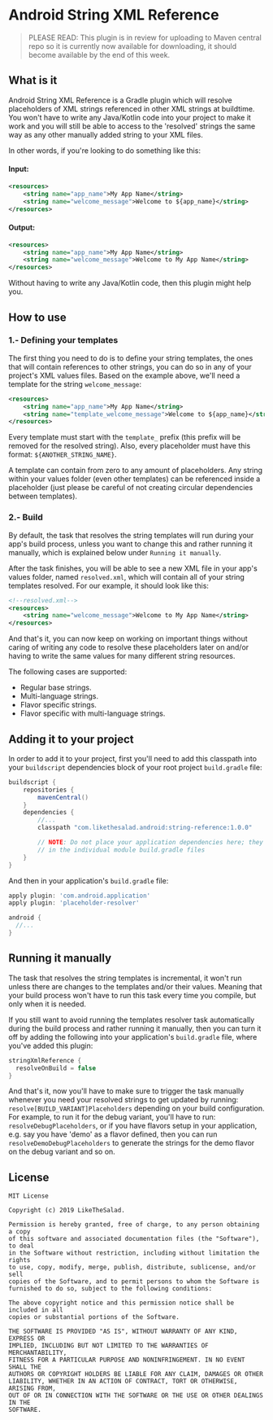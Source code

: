 # Android String XML Reference
> PLEASE READ: This plugin is in review for uploading to Maven central repo
> so it is currently now available for downloading, it should become available
> by the end of this week.

What is it
---
Android String XML Reference is a Gradle plugin which will
resolve placeholders of XML strings referenced in other XML strings
at buildtime. You won't have to write any Java/Kotlin code into your
project to make it work and you will still be able to access to the 'resolved'
strings the same way as any other manually added string to your
XML files.

In other words, if you're looking to do something like this:

#### Input:
```xml
<resources>
    <string name="app_name">My App Name</string>
    <string name="welcome_message">Welcome to ${app_name}</string>
</resources>
```
#### Output:
```xml
<resources>
    <string name="app_name">My App Name</string>
    <string name="welcome_message">Welcome to My App Name</string>
</resources>
```
Without having to write any Java/Kotlin code, then this plugin might help you.

How to use
---
### 1.- Defining your templates
The first thing you need to do is to define your string templates,
the ones that will contain references to other strings, you can do so
in any of your project's XML values files. Based on the example above,
we'll need a template for the string `welcome_message`:
```xml
<resources>
    <string name="app_name">My App Name</string>
    <string name="template_welcome_message">Welcome to ${app_name}</string>
</resources>
```
Every template must start with the `template_` prefix (this prefix will be
removed for the resolved string). Also, every placeholder must have
this format: `${ANOTHER_STRING_NAME}`.

A template can contain from zero to any amount of placeholders. Any string within your values folder (even other templates) can be referenced
inside a placeholder (just please be careful of not creating circular
dependencies between templates).

### 2.- Build
By default, the task that resolves the string templates will run during
your app's build process, unless you want to change this and rather
running it manually, which is explained below under `Running it manually`.

After the task finishes, you will be able to see a new XML file
in your app's values folder, named `resolved.xml`, which will contain
all of your string templates resolved. For our example, it should look
like this:
```xml
<!--resolved.xml-->
<resources>
    <string name="welcome_message">Welcome to My App Name</string>
</resources>
```

And that's it, you can now keep on working on important things without
caring of writing any code to resolve these placeholders later on
and/or having to write the same values for many different
string resources.

The following cases are supported:

- Regular base strings.
- Multi-language strings.
- Flavor specific strings.
- Flavor specific with multi-language strings.

Adding it to your project
---
In order to add it to your project, first you'll need to add this
classpath into your `buildscript` dependencies block of your root project
`build.gradle` file:
```groovy
buildscript {
    repositories {
        mavenCentral()
    }
    dependencies {
        //...
        classpath "com.likethesalad.android:string-reference:1.0.0"

        // NOTE: Do not place your application dependencies here; they belong
        // in the individual module build.gradle files
    }
}
```

And then in your application's `build.gradle` file:

```groovy
apply plugin: 'com.android.application'
apply plugin: 'placeholder-resolver'

android {
  //...
}
```

Running it manually
---
The task that resolves the string templates is incremental,
it won't run unless there are changes to the templates and/or
their values. Meaning that your build process won't have to run this
task every time you compile, but only when it is needed.

If you still want to avoid running the templates resolver task
automatically during the build process and rather running it manually, then
you can turn it off by adding the following into your application's
`build.gradle` file, where you've added this plugin:
```groovy
stringXmlReference {
  resolveOnBuild = false
}
```

And that's it, now you'll have to make sure to trigger the task
manually whenever you need your resolved strings to get
updated by running: `resolve[BUILD_VARIANT]Placeholders` depending
on your build configuration. For example, to run it for the debug variant,
you'll have to run: `resolveDebugPlaceholders`, or if you have flavors
setup in your application, e.g. say you have 'demo' as a flavor defined,
then you can run `resolveDemoDebugPlaceholders` to generate the strings
for the demo flavor on the debug variant and so on.

License
---
    MIT License
    
    Copyright (c) 2019 LikeTheSalad.
    
    Permission is hereby granted, free of charge, to any person obtaining a copy
    of this software and associated documentation files (the "Software"), to deal
    in the Software without restriction, including without limitation the rights
    to use, copy, modify, merge, publish, distribute, sublicense, and/or sell
    copies of the Software, and to permit persons to whom the Software is
    furnished to do so, subject to the following conditions:
    
    The above copyright notice and this permission notice shall be included in all
    copies or substantial portions of the Software.
    
    THE SOFTWARE IS PROVIDED "AS IS", WITHOUT WARRANTY OF ANY KIND, EXPRESS OR
    IMPLIED, INCLUDING BUT NOT LIMITED TO THE WARRANTIES OF MERCHANTABILITY,
    FITNESS FOR A PARTICULAR PURPOSE AND NONINFRINGEMENT. IN NO EVENT SHALL THE
    AUTHORS OR COPYRIGHT HOLDERS BE LIABLE FOR ANY CLAIM, DAMAGES OR OTHER
    LIABILITY, WHETHER IN AN ACTION OF CONTRACT, TORT OR OTHERWISE, ARISING FROM,
    OUT OF OR IN CONNECTION WITH THE SOFTWARE OR THE USE OR OTHER DEALINGS IN THE
    SOFTWARE.